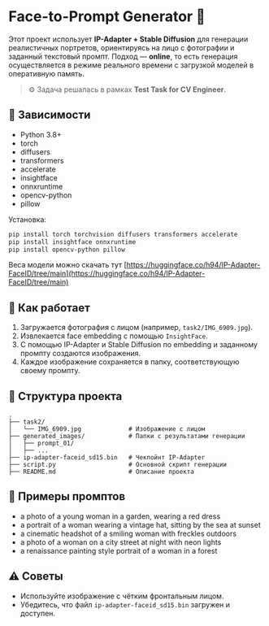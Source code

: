# Face-to-Prompt Generator 🎨

Этот проект использует **IP-Adapter + Stable Diffusion** для генерации реалистичных портретов, ориентируясь на лицо с фотографии и заданный текстовый промпт. Подход — **online**, то есть генерация осуществляется в режиме реального времени с загрузкой моделей в оперативную память.

> ⚙️ Задача решалась в рамках **Test Task for CV Engineer**.

## 📆 Зависимости

* Python 3.8+
* torch
* diffusers
* transformers
* accelerate
* insightface
* onnxruntime
* opencv-python
* pillow

Установка:

```bash
pip install torch torchvision diffusers transformers accelerate
pip install insightface onnxruntime
pip install opencv-python pillow
```

Веса модели можно скачать тут [https://huggingface.co/h94/IP-Adapter-FaceID/tree/main](https://huggingface.co/h94/IP-Adapter-FaceID/tree/main)

## 🔧 Как работает

1. Загружается фотография с лицом (например, `task2/IMG_6909.jpg`).
2. Извлекается face embedding с помощью `InsightFace`.
3. С помощью IP-Adapter и Stable Diffusion по embedding и заданному промпту создаются изображения.
4. Каждое изображение сохраняется в папку, соответствующую своему промпту.

## 📂 Структура проекта

```
.
├── task2/
│   └── IMG_6909.jpg             # Изображение с лицом
├── generated_images/            # Папки с результатами генерации
│   ├── prompt_01/
│   ├── ...
├── ip-adapter-faceid_sd15.bin   # Чекпойнт IP-Adapter
├── script.py                    # Основной скрипт генерации
├── README.md                    # Описание проекта
```

## 📃 Примеры промптов

* a photo of a young woman in a garden, wearing a red dress
* a portrait of a woman wearing a vintage hat, sitting by the sea at sunset
* a cinematic headshot of a smiling woman with freckles outdoors
* a photo of a woman on a city street at night with neon lights
* a renaissance painting style portrait of a woman in a forest

## ⚠️ Советы

* Используйте изображение с чётким фронтальным лицом.
* Убедитесь, что файл `ip-adapter-faceid_sd15.bin` загружен и доступен.

